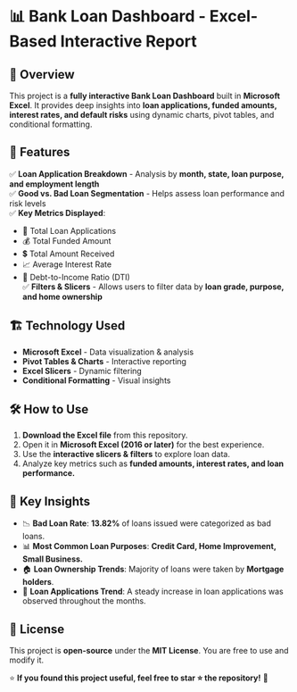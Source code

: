 # 📊 Bank Loan Dashboard - Excel-Based Interactive Report

## 📌 Overview
This project is a **fully interactive Bank Loan Dashboard** built in **Microsoft Excel**. It provides deep insights into **loan applications, funded amounts, interest rates, and default risks** using dynamic charts, pivot tables, and conditional formatting.  

## 🚀 Features
✅ **Loan Application Breakdown** - Analysis by **month, state, loan purpose, and employment length**  
✅ **Good vs. Bad Loan Segmentation** - Helps assess loan performance and risk levels  
✅ **Key Metrics Displayed**:  
   - 📌 Total Loan Applications  
   - 💰 Total Funded Amount  
   - 💲 Total Amount Received  
   - 📈 Average Interest Rate  
   - 🔢 Debt-to-Income Ratio (DTI)  
✅ **Filters & Slicers** - Allows users to filter data by **loan grade, purpose, and home ownership**  

## 🏗️ Technology Used
- **Microsoft Excel** - Data visualization & analysis  
- **Pivot Tables & Charts** - Interactive reporting  
- **Excel Slicers** - Dynamic filtering  
- **Conditional Formatting** - Visual insights  

## 🛠️ How to Use
1. **Download the Excel file** from this repository.  
2. Open it in **Microsoft Excel (2016 or later)** for the best experience.  
3. Use the **interactive slicers & filters** to explore loan data.  
4. Analyze key metrics such as **funded amounts, interest rates, and loan performance.**  

## 🎯 Key Insights
- 📉 **Bad Loan Rate**: **13.82%** of loans issued were categorized as bad loans.  
- 📊 **Most Common Loan Purposes**: **Credit Card, Home Improvement, Small Business.**  
- 🏠 **Loan Ownership Trends**: Majority of loans were taken by **Mortgage holders**.  
- 📅 **Loan Applications Trend**: A steady increase in loan applications was observed throughout the months.  

## 📜 License
This project is **open-source** under the **MIT License**. You are free to use and modify it.  
 

⭐ **If you found this project useful, feel free to star ⭐ the repository!** 🚀

